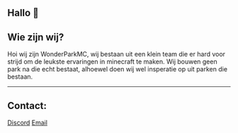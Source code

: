 ## Hallo 👋

## Wie zijn wij?
Hoi wij zijn WonderParkMC, wij bestaan uit een klein team die er hard voor strijd om de leukste ervaringen in minecraft te maken.
Wij bouwen geen park na die echt bestaat, alhoewel doen wij wel insperatie op uit parken die bestaan.

<hr>

## Contact:
[Discord](https://discord.gg/QX3znrVxg6)
[Email](mailto:contact.wonderparkmc.com)

<!--

**Here are some ideas to get you started:**

🙋‍♀️ A short introduction - what is your organization all about?
🌈 Contribution guidelines - how can the community get involved?
👩‍💻 Useful resources - where can the community find your docs? Is there anything else the community should know?
🍿 Fun facts - what does your team eat for breakfast?
🧙 Remember, you can do mighty things with the power of [Markdown](https://docs.github.com/github/writing-on-github/getting-started-with-writing-and-formatting-on-github/basic-writing-and-formatting-syntax)
-->
